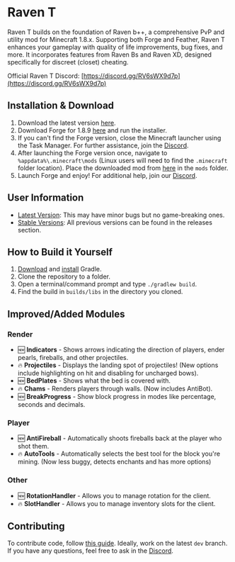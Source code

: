 # Raven T

Raven T builds on the foundation of Raven b++, a comprehensive PvP and utility mod for Minecraft 1.8.x. Supporting both Forge and Feather, Raven T enhances your gameplay with quality of life improvements, bug fixes, and more. It incorporates features from Raven Bs and Raven XD, designed specifically for discreet (closet) cheating.

Official Raven T Discord: [https://discord.gg/RV6sWX9d7p](https://discord.gg/RV6sWX9d7p)

## Installation & Download

1. Download the latest version [here](https://github.com/TejasLamba2006/Raven-T/releases/latest).
2. Download Forge for 1.8.9 [here](https://maven.minecraftforge.net/net/minecraftforge/forge/1.8.9-11.15.1.2318-1.8.9/forge-1.8.9-11.15.1.2318-1.8.9-installer.jar) and run the installer.
3. If you can't find the Forge version, close the Minecraft launcher using the Task Manager. For further assistance, join the [Discord](https://discord.gg/UqJ8ngteud).
4. After launching the Forge version once, navigate to `%appdata%\.minecraft\mods` (Linux users will need to find the `.minecraft` folder location). Place the downloaded mod from [here](https://github.com/TejasLamba2006/Raven-T/releases/latest) in the `mods` folder.
5. Launch Forge and enjoy! For additional help, join our [Discord](https://discord.gg/RV6sWX9d7p).

## User Information

- [Latest Version](https://github.com/TejasLamba2006/Raven-T/releases/latest): This may have minor bugs but no game-breaking ones.
- [Stable Versions](https://github.com/TejasLamba2006/Raven-T/releases): All previous versions can be found in the releases section.

## How to Build it Yourself

1. [Download](https://gradle.org/next-steps/?version=2.7&format=bin) and [install](https://docs.gradle.org/current/userguide/installation.html) Gradle.
2. Clone the repository to a folder.
3. Open a terminal/command prompt and type `./gradlew build`.
4. Find the build in `builds/libs` in the directory you cloned.

## Improved/Added Modules

### Render

- 🆕 **Indicators** - Shows arrows indicating the direction of players, ender pearls, fireballs, and other projectiles.
- 🔥 **Projectiles** - Displays the landing spot of projectiles! (New options include highlighting on hit and disabling for uncharged bows).
- 🆕 **BedPlates** - Shows what the bed is covered with.
- 🔥 **Chams** - Renders players through walls. (Now includes AntiBot).
- 🆕 **BreakProgress** - Show block progress in modes like percentage, seconds and decimals.

### Player

- 🆕 **AntiFireball** - Automatically shoots fireballs back at the player who shot them.
- 🔥 **AutoTools** - Automatically selects the best tool for the block you're mining. (Now less buggy, detects enchants and has more options)

### Other

- 🆕 **RotationHandler** - Allows you to manage rotation for the client.
- 🔥 **SlotHandler** - Allows you to manage inventory slots for the client.
## Contributing

To contribute code, follow [this guide](https://gist.github.com/MarcDiethelm/7303312#file-contributing-md). Ideally, work on the latest `dev` branch. If you have any questions, feel free to ask in the [Discord](https://discord.gg/RV6sWX9d7p).
